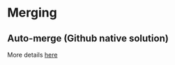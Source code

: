 # Merging

## Auto-merge (Github native solution)

More details [here](https://docs.github.com/en/pull-requests/collaborating-with-pull-requests/incorporating-changes-from-a-pull-request/automatically-merging-a-pull-request)
